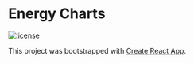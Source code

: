 # Energy Charts

[![license](https://img.shields.io/github/license/facilitate-energy/energy-charts?color=blueviolet)](LICENSE)

This project was bootstrapped with [Create React App](https://github.com/facebook/create-react-app).
